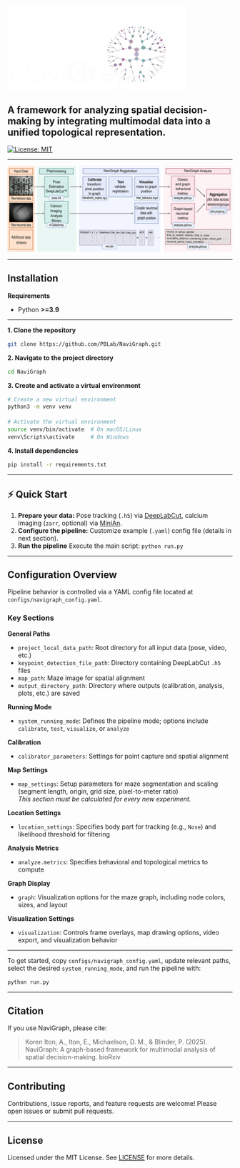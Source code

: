 <p align="left">
  <img src="/docs/images/NaviGraph_logo_white_noback.png" alt="NaviGraph Logo" width="400"/>
</p>

## A framework for analyzing spatial decision-making by integrating multimodal data into a unified topological representation.

[![License: MIT](https://img.shields.io/badge/License-MIT-yellow.svg)](https://opensource.org/licenses/MIT)
<!-- Add additional badges: PyPI, build status, coverage -->

---

<p align="left">
  <img src="/docs/images/software_pipeline.png" alt="NaviGraph pipeline"/> 
</p>

---

## Installation

**Requirements**

- Python **>=3.9**

---

**1. Clone the repository**

```bash
git clone https://github.com/PBLab/NaviGraph.git
```

**2. Navigate to the project directory**

```bash
cd NaviGraph
```

**3. Create and activate a virtual environment**

```bash
# Create a new virtual environment
python3 -m venv venv

# Activate the virtual environment
source venv/bin/activate  # On macOS/Linux
venv\Scripts\activate     # On Windows
```

**4. Install dependencies**

```bash
pip install -r requirements.txt
```

---

## ⚡ Quick Start

1. **Prepare your data:** Pose tracking (`.h5`) via [DeepLabCut](https://github.com/DeepLabCut/DeepLabCut), calcium imaging (`zarr`, optional) via [MiniAn](https://github.com/denisecailab/minian).
2. **Configure the pipeline:** Customize example (`.yaml`) config file (details in next section).
3. **Run the pipeline**  Execute the main script:
   `python run.py`

---

## Configuration Overview

Pipeline behavior is controlled via a YAML config file located at `configs/navigraph_config.yaml`.  

### Key Sections

**General Paths**
- `project_local_data_path`: Root directory for all input data (pose, video, etc.)
- `keypoint_detection_file_path`: Directory containing DeepLabCut `.h5` files
- `map_path`: Maze image for spatial alignment
- `output_directory_path`: Directory where outputs (calibration, analysis, plots, etc.) are saved

**Running Mode**
- `system_running_mode`: Defines the pipeline mode; options include `calibrate`, `test`, `visualize`, or `analyze`

**Calibration**
- `calibrator_parameters`: Settings for point capture and spatial alignment 

**Map Settings**  
- `map_settings`: Setup parameters for maze segmentation and scaling (segment length, origin, grid size, pixel-to-meter ratio)  
  *This section must be calculated for every new experiment.*

**Location Settings**  
- `location_settings`: Specifies body part for tracking (e.g., `Nose`) and likelihood threshold for filtering  

**Analysis Metrics**
- `analyze.metrics`: Specifies behavioral and topological metrics to compute 

**Graph Display**  
- `graph`: Visualization options for the maze graph, including node colors, sizes, and layout  

**Visualization Settings**  
- `visualization`: Controls frame overlays, map drawing options, video export, and visualization behavior  

---

To get started, copy `configs/navigraph_config.yaml`, update relevant paths, select the desired `system_running_mode`, and run the pipeline with:

```bash
python run.py
```

---

## Citation

If you use NaviGraph, please cite:

> Koren Iton, A., Iton, E., Michaelson, D. M., & Blinder, P. (2025). NaviGraph: A graph-based framework for multimodal analysis of spatial decision-making. bioRxiv

---

## Contributing

Contributions, issue reports, and feature requests are welcome! Please open issues or submit pull requests.

---

## License

Licensed under the MIT License. See [LICENSE](LICENSE) for more details.
